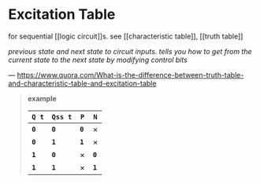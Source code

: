 # Excitation Table

for sequential [[logic circuit]]s. see [[characteristic table]], [[truth table]]

_previous state and next state to circuit inputs. tells you how to get from the current state to the next state by modifying control bits_

&mdash; <https://www.quora.com/What-is-the-difference-between-truth-table-and-characteristic-table-and-excitation-table>

> **example**
>
> | **`Q t`** | **`Qss t`** | **`P`** | **`N`** |
> | --------- | ----------- | ------- | ------- |
> | **`0`**   | **`0`**     | **`0`** | &times; |
> | **`0`**   | **`1`**     | **`1`** | &times; |
> | **`1`**   | **`0`**     | &times; | **`0`** |
> | **`1`**   | **`1`**     | &times; | **`1`** |
